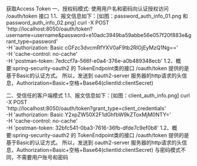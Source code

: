 获取Access Token
一、授权码模式: 使用用户名和密码向认证授权访问 /oauth/token 接口
1.1、报文信息如下：[如图：password_auth_info_01.png 和 password_auth_info_02.png]
curl -X POST \
  'http://localhost:8050/oauth/token?username=username&password=e10adc3949ba59abbe56e057f20f883e&grant_type=password' \
  -H 'authorization: Basic cGFzc3dvcmRfYXV0aF9tb2RlOjEyMzQ1Ng==' \
  -H 'cache-control: no-cache' \
  -H 'postman-token: 7edccf7a-566f-e0a4-376e-a0b489348ecb'
1.2、概要:spring-security-oauth2 的 TokenEndpoint类的接口 /oauth/token 提供的是基于Basic的认证方式。
    所以，发送到 oauth2-server 服务器的http请求的头信息，Authorization=Basic+空格+Base64(clientId:clientSecret)

二、受信任的客户端模式
1.1、报文信息如下：[如图：client_auth_info.png]
curl -X POST \
  'http://localhost:8050/oauth/token?grant_type=client_credentials' \
  -H 'authorization: Basic Y2xpZW50X2F1dGhfbW9kZToxMjM0NTY=' \
  -H 'cache-control: no-cache' \
  -H 'postman-token: 32bfc541-0ba3-7616-36fb-dfde7c9ef0b8'
1.2、概要:spring-security-oauth2 的 TokenEndpoint类的接口 /oauth/token 提供的是基于Basic的认证方式。
    所以，发送到 oauth2-server 服务器的http请求的头信息，Authorization=Basic+空格+Base64(clientId:clientSecret)
    与密码模式不同，不需要用户账号和密码